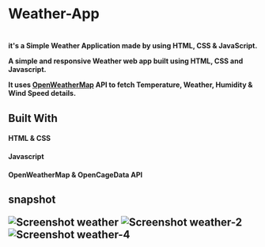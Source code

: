 <h1>Weather-App<h1/>
  
<h4>it's a Simple Weather Application made by using HTML, CSS & JavaScript.

A simple and responsive Weather web app built using HTML, CSS and Javascript.

It uses [OpenWeatherMap]( https://openweathermap.org/api ) API to fetch Temperature, Weather, Humidity & Wind Speed details.

<h2>Built With
  
<h4>HTML & CSS
<h4>Javascript
<h4>OpenWeatherMap & OpenCageData API

<h2>snapshot

  
![Screenshot weather](https://github.com/AvatarGujjar/weatherapp/assets/118656867/090123bc-1d81-40ce-9e20-8f7f7f5eae99)
![Screenshot weather-2](https://github.com/AvatarGujjar/weatherapp/assets/118656867/3df516ef-61bc-44f8-884a-9625253ced7f)
![Screenshot weather-4](https://github.com/AvatarGujjar/weatherapp/assets/118656867/fa21cbc8-8b36-4251-a3eb-a4ba781cc58f)
